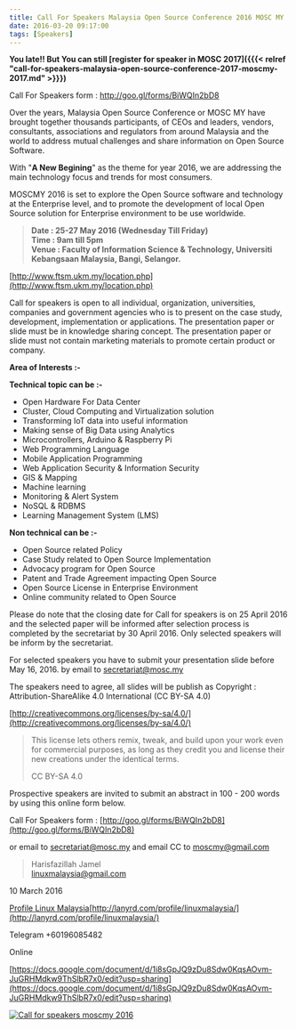```yaml
---
title: Call For Speakers Malaysia Open Source Conference 2016 MOSC MY
date: 2016-03-20 09:17:00
tags: [Speakers]
---
```


**You late!! But You can still [register for speaker in MOSC 2017]({{{< relref "call-for-speakers-malaysia-open-source-conference-2017-moscmy-2017.md" >}}})**

Call For Speakers form : http://goo.gl/forms/BiWQIn2bD8  

Over the years, Malaysia Open Source Conference or MOSC MY have brought together thousands participants, of CEOs and leaders, vendors, consultants, associations and regulators from around Malaysia and the world to address mutual challenges and share information on Open Source Software.

With "**A New Begining**" as the theme for year 2016, we are addressing the main technology focus and trends for most consumers.

MOSCMY 2016 is set to explore the Open Source software and technology at the Enterprise level, and to promote the development of local Open Source solution for Enterprise environment to be use worldwide.

> **Date : 25-27 May 2016 (Wednesday Till Friday)**  
> **Time : 9am till 5pm**  
> **Venue : Faculty of Information Science & Technology, Universiti Kebangsaan Malaysia, Bangi, Selangor.**  

[http://www.ftsm.ukm.my/location.php](http://www.ftsm.ukm.my/location.php)  

Call for speakers is open to all individual, organization, universities, companies and government agencies who is to present on the case study, development, implementation or applications. The presentation paper or slide must be in knowledge sharing concept. The presentation paper or slide must not contain marketing materials to promote certain product or company.

**Area of Interests :-**  

**Technical topic can be :-**  

+ Open Hardware For Data Center
+ Cluster, Cloud Computing and Virtualization solution 
+ Transforming IoT data into useful information
+ Making sense of Big Data using Analytics 
+ Microcontrollers, Arduino & Raspberry Pi
+ Web Programming Language
+ Mobile Application Programming
+ Web Application Security & Information Security
+ GIS & Mapping
+ Machine learning
+ Monitoring & Alert System
+ NoSQL & RDBMS
+ Learning Management System (LMS)

**Non technical can be :-**  

+ Open Source related Policy
+ Case Study related to Open Source Implementation
+ Advocacy program for Open Source
+ Patent and Trade Agreement impacting Open Source
+ Open Source License in Enterprise Environment
+ Online community related to Open Source

Please do note that the closing date for Call for speakers is on 25 April 2016 and the selected paper will be informed after selection process is completed by the secretariat by 30 April 2016\. Only selected speakers will be inform by the secretariat.

For selected speakers you have to submit your presentation slide before May 16, 2016\. by email to secretariat@mosc.my

The speakers need to agree, all slides will be publish as Copyright : Attribution-ShareAlike 4.0 International (CC BY-SA 4.0)

[http://creativecommons.org/licenses/by-sa/4.0/](http://creativecommons.org/licenses/by-sa/4.0/)  

> This license lets others remix, tweak, and build upon your work even for commercial purposes, as long as they credit you and license their new creations under the identical terms.
> 
> CC BY-SA 4.0

Prospective speakers are invited to submit an abstract in 100 - 200 words by using this online form below.

Call For Speakers form : [http://goo.gl/forms/BiWQIn2bD8](http://goo.gl/forms/BiWQIn2bD8)  

or email to secretariat@mosc.my and email CC to moscmy@gmail.com  

> Harisfazillah Jamel  
> linuxmalaysia@gmail.com  

10 March 2016  

[Profile Linux Malaysia](http://lanyrd.com/profile/linuxmalaysia/)[http://lanyrd.com/profile/linuxmalaysia/](http://lanyrd.com/profile/linuxmalaysia/)  

Telegram +60196085482  

Online  

[https://docs.google.com/document/d/1i8sGpJQ9zDu8Sdw0KqsAOvm-JuGRHMdkw9ThSlbR7x0/edit?usp=sharing](https://docs.google.com/document/d/1i8sGpJQ9zDu8Sdw0KqsAOvm-JuGRHMdkw9ThSlbR7x0/edit?usp=sharing)  

[![Call for speakers moscmy 2016](/images/call-for-speakers-moscmy-2016.jpg)](/images/call-for-speakers-moscmy-2016.jpg)
